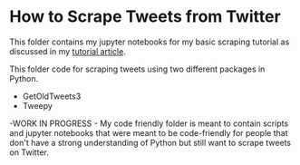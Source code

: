 # How to Scrape Tweets from Twitter
This folder contains my jupyter notebooks for my basic scraping tutorial as discussed in my [tutorial article](https://towardsdatascience.com/how-to-scrape-tweets-from-twitter-59287e20f0f1 "written article").

This folder code for scraping tweets using two different packages in Python.
* GetOldTweets3
* Tweepy

-WORK IN PROGRESS - My code friendly folder is meant to contain scripts and jupyter notebooks that were meant to be code-friendly for people that don't have a strong understanding of Python but still want to scrape tweets on Twitter.
